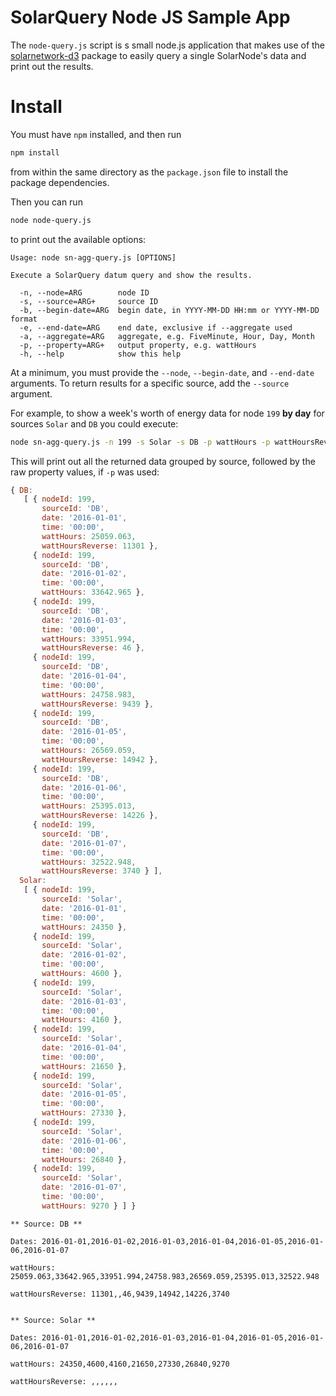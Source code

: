 # SolarQuery Node JS Sample App

The `node-query.js` script is s small node.js application that makes use of the [solarnetwork-d3][solarnetwork-d3] package to easily query a single SolarNode's data and print out the results.

# Install

You must have `npm` installed, and then run

```sh
npm install
```

from within the same directory as the `package.json` file to install the package dependencies.

Then you can run

```sh
node node-query.js
```

to print out the available options:

```
Usage: node sn-agg-query.js [OPTIONS]

Execute a SolarQuery datum query and show the results.

  -n, --node=ARG        node ID
  -s, --source=ARG+     source ID
  -b, --begin-date=ARG  begin date, in YYYY-MM-DD HH:mm or YYYY-MM-DD format
  -e, --end-date=ARG    end date, exclusive if --aggregate used
  -a, --aggregate=ARG   aggregate, e.g. FiveMinute, Hour, Day, Month
  -p, --property=ARG+   output property, e.g. wattHours
  -h, --help            show this help
```

At a minimum, you must provide the `--node`, `--begin-date`, and `--end-date` arguments. To return results for a specific source, add the `--source` argument.

For example, to show a week's worth of energy data for node `199` **by day** for sources `Solar` and `DB` you could execute:

```sh
node sn-agg-query.js -n 199 -s Solar -s DB -p wattHours -p wattHoursReverse -b 2016-01-01 -e 2016-01-08 -a Day
```

This will print out all the returned data grouped by source, followed by the raw property values, if `-p` was used:

```js
{ DB:
   [ { nodeId: 199,
       sourceId: 'DB',
       date: '2016-01-01',
       time: '00:00',
       wattHours: 25059.063,
       wattHoursReverse: 11301 },
     { nodeId: 199,
       sourceId: 'DB',
       date: '2016-01-02',
       time: '00:00',
       wattHours: 33642.965 },
     { nodeId: 199,
       sourceId: 'DB',
       date: '2016-01-03',
       time: '00:00',
       wattHours: 33951.994,
       wattHoursReverse: 46 },
     { nodeId: 199,
       sourceId: 'DB',
       date: '2016-01-04',
       time: '00:00',
       wattHours: 24758.983,
       wattHoursReverse: 9439 },
     { nodeId: 199,
       sourceId: 'DB',
       date: '2016-01-05',
       time: '00:00',
       wattHours: 26569.059,
       wattHoursReverse: 14942 },
     { nodeId: 199,
       sourceId: 'DB',
       date: '2016-01-06',
       time: '00:00',
       wattHours: 25395.013,
       wattHoursReverse: 14226 },
     { nodeId: 199,
       sourceId: 'DB',
       date: '2016-01-07',
       time: '00:00',
       wattHours: 32522.948,
       wattHoursReverse: 3740 } ],
  Solar:
   [ { nodeId: 199,
       sourceId: 'Solar',
       date: '2016-01-01',
       time: '00:00',
       wattHours: 24350 },
     { nodeId: 199,
       sourceId: 'Solar',
       date: '2016-01-02',
       time: '00:00',
       wattHours: 4600 },
     { nodeId: 199,
       sourceId: 'Solar',
       date: '2016-01-03',
       time: '00:00',
       wattHours: 4160 },
     { nodeId: 199,
       sourceId: 'Solar',
       date: '2016-01-04',
       time: '00:00',
       wattHours: 21650 },
     { nodeId: 199,
       sourceId: 'Solar',
       date: '2016-01-05',
       time: '00:00',
       wattHours: 27330 },
     { nodeId: 199,
       sourceId: 'Solar',
       date: '2016-01-06',
       time: '00:00',
       wattHours: 26840 },
     { nodeId: 199,
       sourceId: 'Solar',
       date: '2016-01-07',
       time: '00:00',
       wattHours: 9270 } ] }
```

```
** Source: DB **

Dates: 2016-01-01,2016-01-02,2016-01-03,2016-01-04,2016-01-05,2016-01-06,2016-01-07

wattHours: 25059.063,33642.965,33951.994,24758.983,26569.059,25395.013,32522.948

wattHoursReverse: 11301,,46,9439,14942,14226,3740


** Source: Solar **

Dates: 2016-01-01,2016-01-02,2016-01-03,2016-01-04,2016-01-05,2016-01-06,2016-01-07

wattHours: 24350,4600,4160,21650,27330,26840,9270

wattHoursReverse: ,,,,,,
```

  [solarnetwork-d3]: https://github.com/SolarNetwork/solarnetwork-d3
